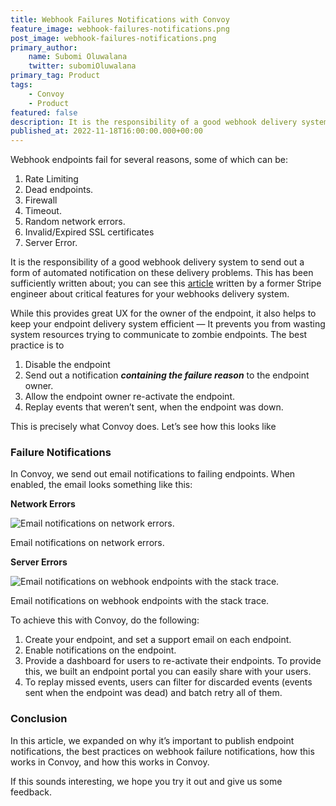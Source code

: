 ```yaml
---
title: Webhook Failures Notifications with Convoy
feature_image: webhook-failures-notifications.png
post_image: webhook-failures-notifications.png
primary_author:
    name: Subomi Oluwalana
    twitter: subomiOluwalana
primary_tag: Product
tags:
    - Convoy
    - Product
featured: false
description: It is the responsibility of a good webhook delivery system to send out a form of automated notification on these delivery problems. Learn how Convoy handles webhook failures notification in this article
published_at: 2022-11-18T16:00:00.000+00:00
---
```


Webhook endpoints fail for several reasons, some of which can be:

1. Rate Limiting
2. Dead endpoints.
3. Firewall
4. Timeout.
5. Random network errors.
6. Invalid/Expired SSL certificates
7. Server Error.

It is the responsibility of a good webhook delivery system to send out a form of automated notification on these delivery problems. This has been sufficiently written about; you can see this [article](https://brandur.org/nanoglyphs/032-hook-toil#boxes) written by a former Stripe engineer about critical features for your webhooks delivery system.

While this provides great UX for the owner of the endpoint, it also helps to keep your endpoint delivery system efficient — It prevents you from wasting system resources trying to communicate to zombie endpoints. The best practice is to

1. Disable the endpoint
2. Send out a notification **_containing the failure reason_** to the endpoint owner.
3. Allow the endpoint owner re-activate the endpoint.
4. Replay events that weren’t sent, when the endpoint was down.

This is precisely what Convoy does. Let’s see how this looks like

### Failure Notifications

In Convoy, we send out email notifications to failing endpoints. When enabled, the email looks something like this:

**Network Errors**

![Email notifications on network errors.](/blog-assets/email-notif.png)

Email notifications on network errors.

**Server Errors**

![Email notifications on webhook endpoints with the stack trace.](/blog-assets/email-notif-ii.png)

Email notifications on webhook endpoints with the stack trace.

To achieve this with Convoy, do the following:

1. Create your endpoint, and set a support email on each endpoint.
2. Enable notifications on the endpoint.
3. Provide a dashboard for users to re-activate their endpoints. To provide this, we built an endpoint portal you can easily share with your users.
4. To replay missed events, users can filter for discarded events (events sent when the endpoint was dead) and batch retry all of them.

### Conclusion

In this article, we expanded on why it’s important to publish endpoint notifications, the best practices on webhook failure notifications, how this works in Convoy, and how this works in Convoy.

If this sounds interesting, we hope you try it out and give us some feedback.
